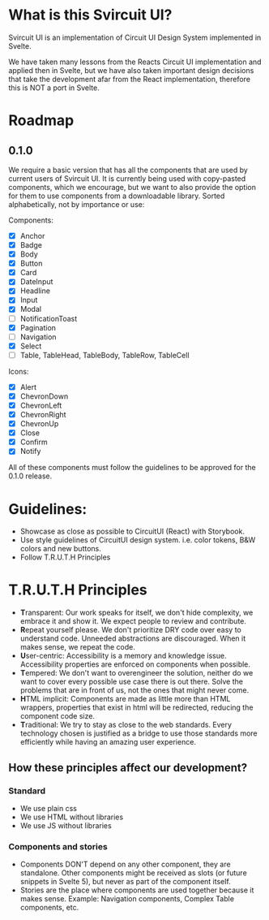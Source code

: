 # What is this Svircuit UI?

Svircuit UI is an implementation of Circuit UI Design System implemented in Svelte.

We have taken many lessons from the Reacts Circuit UI implementation and applied then in Svelte, but we have also taken
important design decisions that take the development afar from the React implementation, therefore this is NOT a
port in Svelte.

# Roadmap

## 0.1.0

We require a basic version that has all the components that are used by current users of Svircuit UI.
It is currently being used with copy-pasted components, which we encourage, but we want to also provide the option
for them to use components from a downloadable library. Sorted alphabetically, not by importance or use:

Components:

- [x] Anchor
- [x] Badge
- [x] Body
- [x] Button
- [x] Card
- [x] DateInput
- [x] Headline
- [x] Input
- [x] Modal
- [ ] NotificationToast
- [x] Pagination
- [ ] Navigation
- [x] Select
- [ ] Table, TableHead, TableBody, TableRow, TableCell

Icons:

- [x] Alert
- [x] ChevronDown
- [x] ChevronLeft
- [x] ChevronRight
- [x] ChevronUp
- [x] Close
- [x] Confirm
- [x] Notify

All of these components must follow the guidelines to be approved for the 0.1.0 release.

# Guidelines:

- Showcase as close as possible to CircuitUI (React) with Storybook.
- Use style guidelines of CircuitUI design system. i.e. color tokens, B&W colors and new buttons.
- Follow T.R.U.T.H Principles

# T.R.U.T.H Principles

- **T**ransparent: Our work speaks for itself, we don't hide complexity, we embrace it and show it. We expect people to review and contribute.
- **R**epeat yourself please. We don't prioritize DRY code over easy to understand code. Unneeded abstractions are discouraged. When it makes sense, we repeat the code.
- **U**ser-centric: Accessibility is a memory and knowledge issue. Accessibility properties are enforced on components when possible.
- **T**empered: We don't want to overengineer the solution, neither do we want to cover every possible use case there is out there. Solve the problems that are in front of us, not the ones that might never come.
- **H**TML implicit: Components are made as little more than HTML wrappers, properties that exist in html will be redirected, reducing the component code size.
- **T**raditional: We try to stay as close to the web standards. Every technology chosen is justified as a bridge to use those standards more efficiently while having an amazing user experience.

## How these principles affect our development?

### Standard

- We use plain css
- We use HTML without libraries
- We use JS without libraries

### Components and stories

- Components DON'T depend on any other component, they are standalone. Other components might be received as slots (or future snippets in Svelte 5), but never as part of the component itself.
- Stories are the place where components are used together because it makes sense. Example: Navigation components, Complex Table components, etc.
